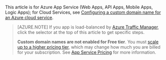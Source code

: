 This article is for Azure App Service (Web Apps, API Apps, Mobile Apps, Logic Apps); for Cloud Services, see 
[Configuring a custom domain name for an Azure cloud service](/documentation/articles/cloud-services-custom-domain-name/).

> [AZURE.NOTE]
> If you app is load-balanced by [Azure Traffic Manager](/home/features/traffic-manager/), 
> click the selector at the top of this article to get specific steps.
> 
> **Custom domain names are not enabled for Free tier**. You must 
> [scale up to a higher pricing tier](/documentation/articles/web-sites-scale/), which may change how much you are billed for your subscription. 
> See [App Service Pricing](/pricing/details/app-service/) for more information.
> 
> 

